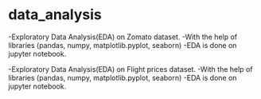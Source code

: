 # data_analysis

-Exploratory Data Analysis(EDA) on Zomato dataset.
-With the help of libraries (pandas, numpy, matplotlib.pyplot, seaborn)
-EDA is done on jupyter notebook.



-Exploratory Data Analysis(EDA) on Flight prices dataset.
-With the help of libraries (pandas, numpy, matplotlib.pyplot, seaborn)
-EDA is done on jupyter notebook.
